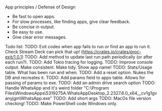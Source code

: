 App principles / Defense of Design
- Be fast to open apps.
- For slow processes, like finding apps, give clear feedback.
- Be concise in output.
- Be easy to use.
- Give clear error messages.

Todo list:
TODO: Exit codes when app fails to run or find an app to run it. Check Stream Deck can pick that up! (https://crates.io/crates/proc-exit/1.0.1)
TODO: Add method to update last run path periodically (or after each run?).
TODO: Add Tokio tracing for logging.
TODO: Improve console output. Make consistent. Make tidy. Show app name!
TODO: Stats/Usage table. What has been run and when.
TODO: Add a reset option. Nukes the DB and recreates it.
TODO: Add params field to apps table. Allows for passing of params to exe.
TODO: Add an admin drive search option
TODO: Handle WhatsApp and it's weird folder "C:\Program Files\WindowsApps\5319275A.WhatsAppDesktop_2.2327.6.0_x64__cv1g1gvanyjgm\WhatsApp.exe"
TODO: Add short args
TODO: MacOs file version checking!
TODO: Make PowerShell code Windows only.

